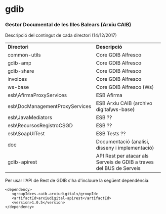 # gdib
### Gestor Documental de les Illes Balears (Arxiu CAIB) ###


Descripció del contingut de cada directori (14/12/2017)
<table>
  <tr><td>
    <b>Directori</b>
   </td><td>
    <b>Descripció</b>
</td></tr>

<tr><td>
common-utils </td><td>
Core GDIB Alfresco 
 </td></tr>
<tr><td>
gdib-amp </td><td>
Core GDIB Alfresco 
 </td></tr>
<tr><td>
gdib-share </td><td>
Core GDIB Alfresco 
 </td></tr>
<tr><td>
invoices </td><td>
Core GDIB Alfresco 
 </td></tr>
<tr><td>
ws-base </td><td>
Core GDIB Alfresco (Ws) 
 </td></tr>
<tr><td>
esb\AfirmaProxyServices </td><td>
ESB Afirma 
 </td></tr>
<tr><td>
esb\DocManagementProxyServices </td><td>
ESB Arxiu CAIB (archivo digital\ws-base) 
 </td></tr>
<tr><td>
esb\JavaMediators </td><td>
ESB ?? 
 </td></tr>
<tr><td>
esb\RecursosRegistroCSGD </td><td>
ESB ?? 
 </td></tr>
<tr><td>
esb\SoapUITest </td><td>
ESB Tests ?? 
 </td></tr>
<tr><td>
doc</td><td>
Documentació (analisi, disseny i implementació)
 </td></tr>
<tr><td>
gdib-apirest</td><td>
API Rest per atacar als Serveis de GDIB a traves del BUS de Serveis
  </td></tr>
  </table>
  
  
  
  Per usar l'API de Rest de GDIB s'ha d'incloure la següent dependència:
  
  
  ```
  <dependency>
     <groupId>es.caib.arxiudigital</groupId>
     <artifactId>arxiudigital-apirest</artifactId>
     <version>1.0.5</version>
  </dependency>
  ```
